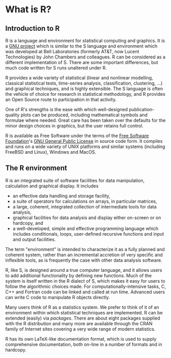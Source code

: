 # What is R?

## Introduction to R

R is a language and environment for statistical computing and graphics. It is a [GNU project](http://www.gnu.org) which is similar to the S language and environment which was developed at Bell Laboratories (formerly AT&T, now Lucent Technologies) by John Chambers and colleagues. R can be considered as a different implementation of S. There are some important differences, but much code written for S runs unaltered under R.

R provides a wide variety of statistical (linear and nonlinear modelling, classical statistical tests, time-series analysis, classification, clustering, ...) and graphical techniques, and is highly extensible. The S language is often the vehicle of choice for research in statistical methodology, and R provides an Open Source route to participation in that activity.

One of R's strengths is the ease with which well-designed publication-quality plots can be produced, including mathematical symbols and formulae where needed. Great care has been taken over the defaults for the minor design choices in graphics, but the user retains full control.

R is available as Free Software under the terms of the [Free Software Foundation](http://www.gnu.org)'s [GNU General Public License](COPYING) in source code form. It compiles and runs on a wide variety of UNIX platforms and similar systems (including FreeBSD and Linux), Windows and MacOS.

## The R environment

R is an integrated suite of software facilities for data manipulation, calculation and graphical display. It includes

-   an effective data handling and storage facility,
-   a suite of operators for calculations on arrays, in particular matrices,
-   a large, coherent, integrated collection of intermediate tools for data analysis,
-   graphical facilities for data analysis and display either on-screen or on hardcopy, and
-   a well-developed, simple and effective programming language which includes conditionals, loops, user-defined recursive functions and input and output facilities.

The term "environment" is intended to characterize it as a fully planned and coherent system, rather than an incremental accretion of very specific and inflexible tools, as is frequently the case with other data analysis software.

R, like S, is designed around a true computer language, and it allows users to add additional functionality by defining new functions. Much of the system is itself written in the R dialect of S, which makes it easy for users to follow the algorithmic choices made. For computationally-intensive tasks, C, C++ and Fortran code can be linked and called at run time. Advanced users can write C code to manipulate R objects directly.

Many users think of R as a statistics system. We prefer to think of it of an environment within which statistical techniques are implemented. R can be extended (easily) via *packages*. There are about eight packages supplied with the R distribution and many more are available through the CRAN family of Internet sites covering a very wide range of modern statistics.

R has its own LaTeX-like documentation format, which is used to supply comprehensive documentation, both on-line in a number of formats and in hardcopy.

